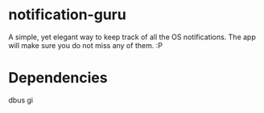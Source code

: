 # notification-guru
A simple, yet elegant way to keep track of all the OS notifications. The app will make sure you do not miss any of them. :P

# Dependencies
dbus
gi
